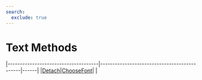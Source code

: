 ```yaml
---
search:
  exclude: true
---
```


<h1 class="heading"><span class="name">Text Methods</span></h1>

|-------------------------------------|---------------------------------------------|------|
|[Detach](../methodorevents/detach.md)|[ChooseFont](../methodorevents/choosefont.md)|&nbsp;|

